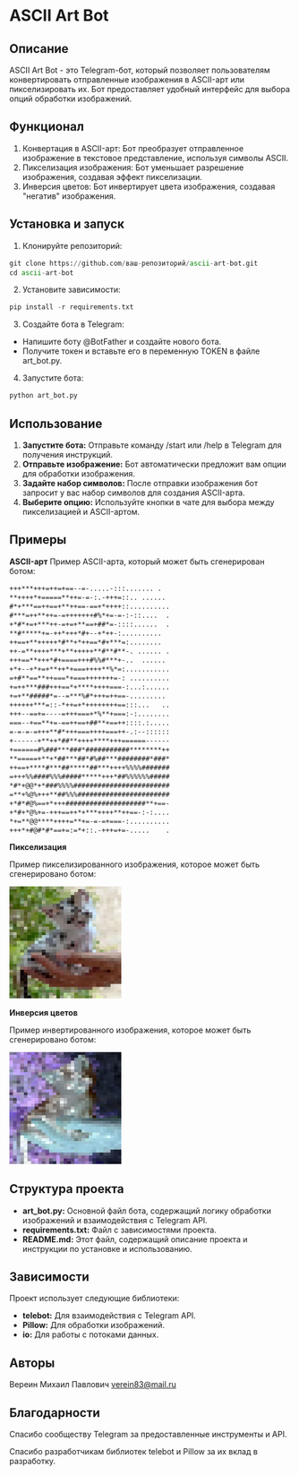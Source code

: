 # ASCII Art Bot
## Описание
ASCII Art Bot - это Telegram-бот, который позволяет пользователям конвертировать отправленные изображения в ASCII-арт 
или пикселизировать их. Бот предоставляет удобный интерфейс для выбора опций обработки изображений.

## Функционал
1. Конвертация в ASCII-арт: Бот преобразует отправленное изображение в текстовое представление, используя символы ASCII.
2. Пикселизация изображения: Бот уменьшает разрешение изображения, создавая эффект пикселизации.
3. Инверсия цветов: Бот инвертирует цвета изображения, создавая "негатив" изображения.

## Установка и запуск
1. Клонируйте репозиторий:

```python
git clone https://github.com/ваш-репозиторий/ascii-art-bot.git
cd ascii-art-bot
```

2. Установите зависимости:

```python
pip install -r requirements.txt
```

3. Создайте бота в Telegram:

- Напишите боту @BotFather и создайте нового бота.
- Получите токен и вставьте его в переменную TOKEN в файле art_bot.py.

4. Запустите бота:

```python
python art_bot.py
```

## Использование
1. **Запустите бота:** Отправьте команду /start или /help в Telegram для получения инструкций.
2. **Отправьте изображение:** Бот автоматически предложит вам опции для обработки изображения.
3. **Задайте набор символов:** После отправки изображения бот запросит у вас набор символов для создания ASCII-арта.
4. **Выберите опцию:** Используйте кнопки в чате для выбора между пикселизацией и ASCII-артом.

## Примеры
**ASCII-арт**
Пример ASCII-арта, который может быть сгенерирован ботом:
```text
+++***+++=++=+==--=-.....-:::....... .  
**++++*+=====**++=-=-:.-+++=::.. ...... 
#*+***==++==+**++==-==+*++++::..........
#***=++**++=-=+++++++#%*+=-=-:-::....  .
+*#*+=+***++-=+=+**==+##*=-::::......  .
**#*****+=-++*+++*#+--+*++-:..........  
++==+**+++++*#**+*++==*#+***=:........  
++-=**++++***+**+++++**#**#**-. ...... .
+++==**+++*#+====+++#%%#***+-..  ...... 
+*+--+*+=+**++*+===++++**%*=:...........
=+#**==**++===*+===+++++++=-: ..........
+=++***###+++==*+****++++===-:...:......
+=+**#####*=--=***%#*+++=++==-......... 
++++++***=::-*++=+*++++++++==:::...   ..
+++--==+=----=+++===+*%**+===:-:........
===--+==**+=-==++==+##**+==++::::.:.....
=-=-=-=+++**#*+++===++++===++-.:--::::::
+------+**++*##**++++****+++======------
+======#%###***###*###########********++
**=====+**+*##***##*#%##***########*###*
++==+****#***##*****##***++++%%%%#######
=+++%%####%%%#####*****+++*##%%%%%%#####
*#*+@@*+*###%%%%########################
=**+%@%+++**##%%%#######################
+*#*#@%==+*+++####################**+==-
+*#+*@%+=-+++==++*+***++++**++==-:-:....
*+=**@@****++++=**+=-=-=+===-:..........
+++*+#@#*#*==+=:=*+::.-+++=+=-.....    .
```

**Пикселизация**

Пример пикселизированного изображения, которое может быть сгенерировано ботом:

<img src="pixel.jpg" width="200" height="200" />

**Инверсия цветов**

Пример инвертированного изображения, которое может быть сгенерировано ботом:

<img src="invers.jpg" width="200" height="200" />

## Структура проекта
- **art_bot.py:** Основной файл бота, содержащий логику обработки изображений и взаимодействия с Telegram API.
- **requirements.txt:** Файл с зависимостями проекта.
- **README.md:** Этот файл, содержащий описание проекта и инструкции по установке и использованию.

## Зависимости
Проект использует следующие библиотеки:

- **telebot:** Для взаимодействия с Telegram API.
- **Pillow:** Для обработки изображений.
- **io:** Для работы с потоками данных.

## Авторы
Вереин Михаил Павлович
verein83@mail.ru

## Благодарности
Спасибо сообществу Telegram за предоставленные инструменты и API.

Спасибо разработчикам библиотек telebot и Pillow за их вклад в разработку.